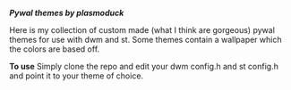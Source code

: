***Pywal themes by plasmoduck***

Here is my collection of custom made (what I think are gorgeous) pywal themes for use with dwm and st.
Some themes contain a wallpaper which the colors are based off.

**To use**
Simply clone the repo and edit your dwm config.h and st config.h and point it to your theme of choice.
